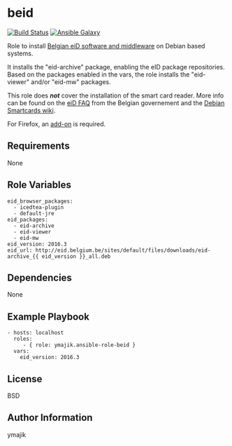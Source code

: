 beid
=========

[![Build Status](https://travis-ci.org/ymajik/ansible-role-beid.svg?branch=master)](https://travis-ci.org/ymajik/ansible-role-beid)
[![Ansible Galaxy](https://img.shields.io/badge/ansible--galaxy-beid-blue.svg?style=flat)](https://galaxy.ansible.com/ymajik/beid)

Role to install [Belgian eiD software and middleware](http://eid.belgium.be/en/using_your_eid/installing_the_eid_software/linux) on Debian based systems.

It installs the "eid-archive" package, enabling the eID package repositories. Based on the packages enabled in the vars, the role installs the "eid-viewer" and/or "eid-mw" packages.

This role does ***not*** cover the installation of the smart card reader. More info can be found on the
[eiD FAQ](http://test.eid.belgium.be/faq/faq_nl.htm) from the Belgian governement and the [Debian Smartcards wiki](https://wiki.debian.org/Smartcards).

For Firefox, an [add-on](https://addons.mozilla.org/en-US/firefox/addon/belgium-eid/) is required.

Requirements
------------

None

Role Variables
--------------


```
eid_browser_packages:
  - icedtea-plugin
  - default-jre
eid_packages:
  - eid-archive
  - eid-viewer
  - eid-mw
eid_version: 2016.3
eid_url: http://eid.belgium.be/sites/default/files/downloads/eid-archive_{{ eid_version }}_all.deb
```

Dependencies
------------

None

Example Playbook
----------------

    - hosts: localhost
      roles:
         - { role: ymajik.ansible-role-beid }
      vars:
        eid_version: 2016.3

License
-------

BSD

Author Information
------------------

ymajik
